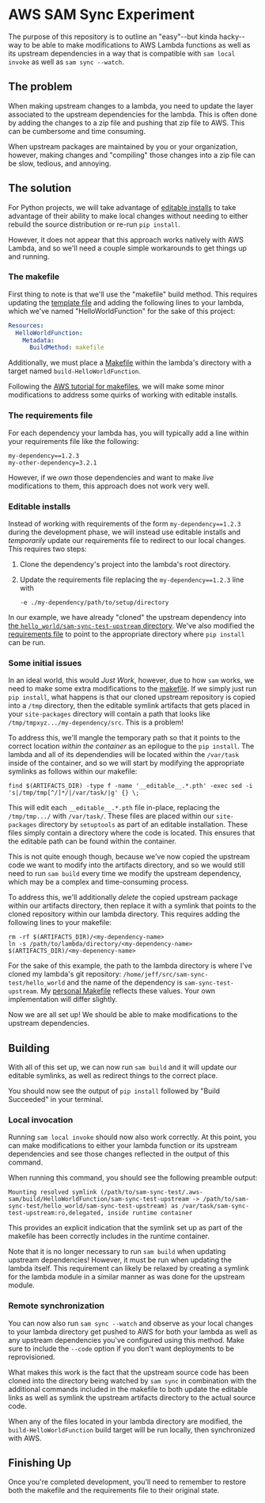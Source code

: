 # AWS SAM Sync Experiment

The purpose of this repository is to outline an "easy"--but kinda hacky--way to be able to make
modifications to AWS Lambda functions as well as its upstream dependencies in a way that is
compatible with `sam local invoke` as well as `sam sync --watch`.

## The problem

When making upstream changes to a lambda, you need to update the layer associated to the upstream
dependencies for the lambda. This is often done by adding the changes to a zip file and pushing that
zip file to AWS. This can be cumbersome and time consuming.

When upstream packages are maintained by you or your organization, however, making changes and
"compiling" those changes into a zip file can be slow, tedious, and annoying.

## The solution

For Python projects, we will take advantage of [editable
installs](https://setuptools.pypa.io/en/latest/userguide/development_mode.html) to take advantage of
their ability to make local changes without needing to either rebuild the source distribution or
re-run `pip install`.

However, it does not appear that this approach works natively with AWS Lambda, and so we'll need a
couple simple workarounds to get things up and running.

### The makefile

First thing to note is that we'll use the "makefile" build method. This requires updating the
[template file](template.yaml) and adding the following lines to your lambda, which we've named
"HelloWorldFunction" for the sake of this project:

```yaml
Resources:
  HelloWorldFunction:
    Metadata:
      BuildMethod: makefile
```

Additionally, we must place a [Makefile](hello_world/Makefile) within the lambda's directory with a
target named `build-HelloWorldFunction`.

Following the [AWS tutorial for
makefiles](https://docs.aws.amazon.com/serverless-application-model/latest/developerguide/building-custom-runtimes.html),
we will make some minor modifications to address some quirks of working with editable installs.

### The requirements file

For each dependency your lambda has, you will typically add a line within your requirements
file like the following:

    my-dependency==1.2.3
    my-other-dependency=3.2.1

However, if we *own* those dependencies and want to make *live* modifications to them, this approach
does not work very well.

### Editable installs

Instead of working with requirements of the form `my-dependency==1.2.3` during the development
phase, we will instead use editable installs and *temporarily* update our requirements file to
redirect to our local changes. This requires two steps:

1. Clone the dependency's project into the lambda's root directory.

2. Update the requirements file replacing the `my-dependency==1.2.3` line with

    ```
    -e ./my-dependency/path/to/setup/directory
    ```

In our example, we have already "cloned" the upstream dependency into [the
`hello_world/sam-sync-test-upstream` directory](hello_world/sam-sync-test-upstream). We've also
modified the [requirements file](hello_world/requirements.txt) to point to the appropriate directory
where `pip install` can be run.

### Some initial issues

In an ideal world, this would *Just Work*, however, due to how `sam` works, we need to make some
extra modifications to the [makefile](hello_world/Makefile). If we simply just run `pip install`,
what happens is that our cloned upstream repository is copied into a `/tmp` directory, then the
editable symlink artifacts that gets placed in your `site-packages` directory will contain a path
that looks like `/tmp/tmpxyz.../my-dependency/src`. This is a problem!

To address this, we'll mangle the temporary path so that it points to the correct location *within
the container* as an epilogue to the `pip install`. The lambda and all of its dependendies will be
located within the `/var/task` inside of the container, and so we will start by modifying the
appropriate symlinks as follows within our makefile:

    find $(ARTIFACTS_DIR) -type f -name '__editable__.*.pth' -exec sed -i 's|/tmp/tmp[^/]*/|/var/task/|g' {} \;

This will edit each `__editable__.*.pth` file in-place, replacing the `/tmp/tmp.../` with
`/var/task/`. These files are placed within our `site-packages` directory by `setuptools` as part
of an editable installation. These files simply contain a directory where the code is located.
This ensures that the editable path can be found within the container.

This is not quite enough though, because we've now copied the upstream code we want to modify into
the artifacts directory, and so we would still need to run `sam build` every time we modify the
upstream dependency, which may be a complex and time-consuming process.

To address this, we'll additionally *delete* the copied upstream package within our artifacts
directory, then replace it with a symlink that points to the cloned repository within our lambda
directory. This requires adding the following lines to your makefile:

    rm -rf $(ARTIFACTS_DIR)/<my-dependency-name>
    ln -s /path/to/lambda/directory/<my-dependency-name> $(ARTIFACTS_DIR)/<my-depenency-name>

For the sake of this example, the path to the lambda directory is where I've cloned my lambda's git
repository: `/home/jeff/src/sam-sync-test/hello_world` and the name of the dependency is
`sam-sync-test-upstream`. My [personal Makefile](hello_world/Makefile) reflects these values. Your
own implementation will differ slightly.

Now we are all set up! We should be able to make modifications to the upstream dependencies.

## Building

With all of this set up, we can now run `sam build` and it will update our editable symlinks, as
well as redirect things to the correct place.

You should now see the output of `pip install` followed by "Build Succeeded" in your terminal.

### Local invocation

Running `sam local invoke` should now also work correctly. At this point, you can make modifications
to either your lambda function or its upstream dependencies and see those changes reflected in the
output of this command.

When running this command, you should see the following preamble output:

    Mounting resolved symlink (/path/to/sam-sync-test/.aws-sam/build/HelloWorldFunction/sam-sync-test-upstream -> /path/to/sam-sync-test/hello_world/sam-sync-test-upstream) as /var/task/sam-sync-test-upstream:ro,delegated, inside runtime container

This provides an explicit indication that the symlink set up as part of the makefile has been
correctly includes in the runtime container.

Note that it is no longer necessary to run `sam build` when updating upstream dependencies! However,
it must be run when updating the lambda itself. This requirement can likely be relaxed by creating
a symlink for the lambda module in a similar manner as was done for the upstream module.

### Remote synchronization

You can now also run `sam sync --watch` and observe as your local changes to your lambda directory
get pushed to AWS for both your lambda as well as any upstream dependencies you've configured using
this method. Make sure to include the `--code` option if you don't want deployments to be
reprovisioned.

What makes this work is the fact that the upstream source code has been cloned into the directory
being watched by `sam sync` in combination with the additional commands included in the makefile
to both update the editable links as well as symlink the upstream artifacts directory to the actual
source code.

When any of the files located in your lambda directory are modified, the `build-HelloWorldFunction`
build target will be run locally, then synchronized with AWS.

## Finishing Up

Once you're completed development, you'll need to remember to restore both the makefile and the
requirements file to their original state.
